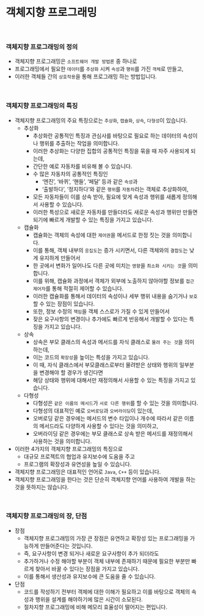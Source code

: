 # 객체지향 프로그래밍

<br>

### 객체지향 프로그래밍의 정의

- 객체지향 프로그래밍은 `소프트웨어 개발 방법론` 중 하나로
- 프로그래밍에서 필요한 `데이터`를 `추상화` 시켜 `속성`과 `행위`를 가진 `객체`로 만들고,
- 이러한 객체들 간의 `상호작용`을 통해 프로그래밍 하는 방법입니다.
<br>

### 객체지향 프로그래밍의 특징

- 객체지향 프로그래밍의 주요 특징으로는 `추상화`, `캡슐화`, `상속`, `다형성`이 있습니다.
    - 추상화
        - 추상화란 공통적인 특징과 관심사를 바탕으로 필요로 하는 데이터의 속성이나 행위를 추출하는 작업을 의미합니다.
        - 이러한 추상화는 다양한 집합의 공통적인 특징을 묶을 때 자주 사용되게 되는데,
        - 간단한 예로 자동차를 비유해 볼 수 있습니다.
        - 수 많은 자동차의 공통적인 특징인
            - ‘엔진’, ‘바퀴’, ‘핸들’, ‘페달’ 등과 같은 `속성`과
            - ‘출발하다’, ‘정지하다’와 같은 `행위`를 `자동차`라는 객체로 추상화하여,
        - 모든 자동차들이 이를 상속 받아, 필요에 맞게 속성과 행위를 새롭게 정의해서 사용할 수 있습니다.
        - 이러한 특성으로 새로운 자동차를 만들더라도 새로운 속성과 행위만 만들면 되기에 빠르게 개발할 수 있는 특징을 가지고 있습니다.
    - 캡슐화
        - 캡슐화는 객체의 속성에 대한 `제어권`을 메서드로 한정 짓는 것을 의미합니다.
        - 이를 통해, 객체 내부의 `응집도`는 증가 시키면서, 다른 객체와의 `결합도`는 낮게 유지하게 만들어서
        - 한 곳에서 변화가 일어나도 다른 곳에 미치는 `영향`을 `최소화 시키는 것`을 의미합니다.
        - 이를 위해, 캡슐화 과정에서 객체가 외부에 노출하지 않아야할 정보를 `접근 제어자`를 통해 적절히 제어할 수 있습니다.
        - 이러한 캡슐화를 통해서 데이터의 속성이나 세부 행위 내용을 숨기거나 `보호`할 수 있는 장점이 있습니다.
        - 또한, 정보 수정의 `책임`을 객체 스스로가 가질 수 있게 만들어서
        - 잦은 요구사항의 변경이나 추가에도 빠르게 반응해서 개발할 수 있다는 특징을 가지고 있습니다.
    - 상속
        - 상속은 부모 클래스의 속성과 메서드를 자식 클래스로 `물려 주는 것`을 의미하는데,
        - 이는 코드의 `확장성`을 높이는 특성을 가지고 있습니다.
        - 이 때, 자식 클래스에서 부모클래스로부터 물려받은 상태와 행위의 일부분을 변경해야 할 경우가 생긴다면
        - 해당 상태와 행위에 대해서만 재정의해서 사용할 수 있는 특징을 가지고 있습니다.
    - 다형성
        - 다형성은 `같은 이름의 메서드`가 `서로 다른 행위`를 할 수 있는 것을 의미합니다.
        - 다형성의 대표적인 예로 `오버로딩`과 `오버라이딩`이 있는데,
        - 오버로딩 같은 경우에는 메서드의 변수 타입이나 개수에 따라서 같은 이름의 메서드라도 다양하게 사용할 수 있다는 것을 의미하고,
        - 오버라이딩 같은 경우에는 부모 클래스로 상속 받은 메서드를 재정의해서 사용하는 것을 의미합니다.
- 이러한 4가지의 객체지향 프로그래밍의 특징으로
    - 대규모 프로젝트의 협업과 유지보수에 도움을 주고
    - 프로그램의 확장성과 유연성을 높일 수 있습니다.
- 객체지향 프로그래밍은 대표적인 언어로 `Java`, `C++` 등이 있습니다.
- 객체지향 프로그래밍을 한다는 것은 단순히 객체지향 언어를 사용하여 개발을 하는 것을 뜻하지는 않습니다.
<br>

### 객체지향 프로그래밍의 장, 단점

- 장점
    - 객체지향 프로그래밍의 가장 큰 장점은 유연하고 확장성 있는 프로그래밍을 가능하게 만들어준다는 것입니다.
    - 즉, 요구사항이 변경 되거나 새로운 요구사항이 추가 되더라도
    - 추가하거나 수정 해야할 부분이 객체 내부에 존재하기 때문에 필요한 부분만 빠르게 찾아서 바꿀 수 있다는 장점을 가지고 있습니다.
    - 이를 통해서 생산성과 유지보수에 큰 도움을 줄 수 있습니다.
- 단점
    - 코드를 작성하기 전부터 객체에 대한 이해가 필요하고 이를 바탕으로 객체의 속성과 행위을 설계를 해야하기에 많은 시간이 소모된다.
    - 절차지향 프로그래밍에 비해 메모리 효율성이 떨어지는 편입니다.
<br>
